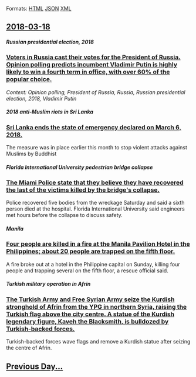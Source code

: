 
Formats: [HTML](2018/03/18/index.html)  [JSON](2018/03/18/index.json)  [XML](2018/03/18/index.xml)  

## [2018-03-18](/news/2018/03/18/index.md)

##### Russian presidential election, 2018
### [Voters in Russia cast their votes for the President of Russia. Opinion polling predicts incumbent Vladimir Putin is highly likely to win a fourth term in office, with over 60% of the popular choice. ](/news/2018/03/18/voters-in-russia-cast-their-votes-for-the-president-of-russia-opinion-polling-predicts-incumbent-vladimir-putin-is-highly-likely-to-win-a-f.md)
_Context: Opinion polling, President of Russia, Russia, Russian presidential election, 2018, Vladimir Putin_

##### 2018 anti-Muslim riots in Sri Lanka
### [Sri Lanka ends the state of emergency declared on March 6, 2018. ](/news/2018/03/18/sri-lanka-ends-the-state-of-emergency-declared-on-march-6-2018.md)
The measure was in place earlier this month to stop violent attacks against Muslims by Buddhist

##### Florida International University pedestrian bridge collapse
### [The Miami Police state that they believe they have recovered the last of the victims killed by the bridge's collapse. ](/news/2018/03/18/the-miami-police-state-that-they-believe-they-have-recovered-the-last-of-the-victims-killed-by-the-bridge-s-collapse.md)
Police recovered five bodies from the wreckage Saturday and said a sixth person died at the hospital. Florida International University said engineers met hours before the collapse to discuss safety.

##### Manila
### [Four people are killed in a fire at the Manila Pavilion Hotel in the Philippines; about 20 people are trapped on the fifth floor. ](/news/2018/03/18/four-people-are-killed-in-a-fire-at-the-manila-pavilion-hotel-in-the-philippines-about-20-people-are-trapped-on-the-fifth-floor.md)
A fire broke out at a hotel in the Philippine capital on Sunday, killing four people and trapping several on the fifth floor, a rescue official said.

##### Turkish military operation in Afrin
### [The Turkish Army and Free Syrian Army seize the Kurdish stronghold of Afrin from the YPG in northern Syria, raising the Turkish flag above the city centre. A statue of the Kurdish legendary figure, Kaveh the Blacksmith, is bulldozed by Turkish-backed forces. ](/news/2018/03/18/the-turkish-army-and-free-syrian-army-seize-the-kurdish-stronghold-of-afrin-from-the-ypg-in-northern-syria-raising-the-turkish-flag-above-t.md)
Turkish-backed forces wave flags and remove a Kurdish statue after seizing the centre of Afrin.

## [Previous Day...](/news/2018/03/17/index.md)

